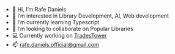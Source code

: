 - 👋 Hi, I’m Rafe Daniels
- 👀 I’m interested in Library Development, AI, Web development
- 🌱 I’m currently learning Typescript
- 💞️ I’m looking to collaborate on Popular Libraries
- 💻 Currently working on [TradesTower](https://discord.gg/tradestower)
- 📫 rafe.daniels.official@gmail.com
